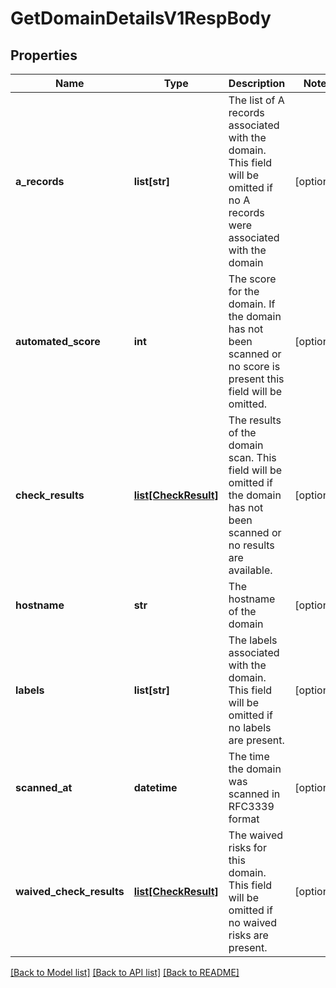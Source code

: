 # GetDomainDetailsV1RespBody

## Properties
Name | Type | Description | Notes
------------ | ------------- | ------------- | -------------
**a_records** | **list[str]** | The list of A records associated with the domain. This field will be omitted if no A records were associated with the domain | [optional] 
**automated_score** | **int** | The score for the domain. If the domain has not been scanned or no score is present this field will be omitted. | [optional] 
**check_results** | [**list[CheckResult]**](CheckResult.md) | The results of the domain scan. This field will be omitted if the domain has not been scanned or no results are available. | [optional] 
**hostname** | **str** | The hostname of the domain | [optional] 
**labels** | **list[str]** | The labels associated with the domain. This field will be omitted if no labels are present. | [optional] 
**scanned_at** | **datetime** | The time the domain was scanned in RFC3339 format | [optional] 
**waived_check_results** | [**list[CheckResult]**](CheckResult.md) | The waived risks for this domain. This field will be omitted if no waived risks are present. | [optional] 

[[Back to Model list]](../README.md#documentation-for-models) [[Back to API list]](../README.md#documentation-for-api-endpoints) [[Back to README]](../README.md)


